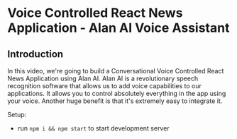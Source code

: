 # Voice Controlled React News Application - Alan AI Voice Assistant

## Introduction

In this video, we're going to build a Conversational Voice Controlled React News Application using Alan AI. Alan AI is a revolutionary speech recognition software that allows us to add voice capabilities to our applications. It allows you to control absolutely everything in the app using your voice. Another huge benefit is that it's extremely easy to integrate it. 

Setup:
- run ```npm i && npm start``` to start development server
